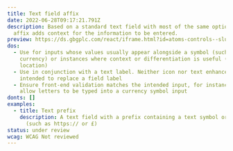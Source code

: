 ```yaml
---
title: Text field affix
date: 2022-06-28T09:17:21.791Z
description: Based on a standard text field with most of the same options, the
  affix adds context for the information to be entered.
preview: https://ds.gbgplc.com/react/iframe.html?id=atoms-controls--slug-text-elements
dos:
  - Use for inputs whose values usually appear alongside a symbol (such as
    currency) or instances where context or differentiation is useful (such as
    location)
  - Use in conjunction with a text label. Neither icon nor text enhancements are
    intended to replace a field label
  - Ensure front-end validation matches the intended input, for instance don't
    allow letters to be typed into a currency symbol input
donts: []
examples:
  - title: Text prefix
    description: A text field with a prefix containing a text symbol or short string
      (such as https:// or £)
status: under review
wcag: WCAG Not reviewed
---
```

